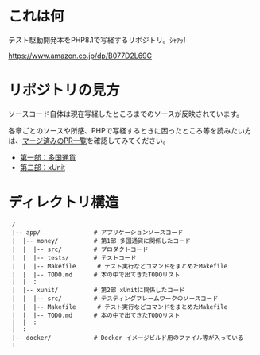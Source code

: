 # これは何
テスト駆動開発本をPHP8.1で写経するリポジトリ。ｼｬｧｯ!

https://www.amazon.co.jp/dp/B077D2L69C

# リポジトリの見方
ソースコード自体は現在写経したところまでのソースが反映されています。

各章ごとのソースや所感、PHPで写経するときに困ったところ等を読みたい方は、[マージ済みのPR一覧](https://github.com/cocoeyes02/tdd-training-php81/pulls?q=is%3Apr+is%3Aclosed)を確認してみてください。

- [第一部：多国通貨](https://github.com/cocoeyes02/tdd-training-php81/pulls?q=is%3Apr+is%3Aclosed+label%3A%E7%AC%AC1%E9%83%A8)
- [第二部：xUnit](https://github.com/cocoeyes02/tdd-training-php81/pulls?q=is%3Apr+is%3Aclosed+label%3A%E7%AC%AC2%E9%83%A8)

# ディレクトリ構造

```text
./
 |-- app/               # アプリケーションソースコード
 |  |-- money/          # 第1部 多国通貨に関係したコード
 |  |  |-- src/         # プロダクトコード
 |  |  |-- tests/       # テストコード
 |  |  |-- Makefile      # テスト実行などコマンドをまとめたMakefile
 |  |  |-- TODO.md      # 本の中で出てきたTODOリスト
 |  |  :
 |  |-- xunit/          # 第2部 xUnitに関係したコード
 |  |  |-- src/         # テスティングフレームワークのソースコード
 |  |  |-- Makefile      # テスト実行などコマンドをまとめたMakefile
 |  |  |-- TODO.md      # 本の中で出てきたTODOリスト
 |  |  :
 |  :
 |-- docker/            # Docker イメージビルド用のファイル等が入っている
 :
```
